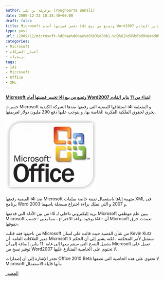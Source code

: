 ```yaml
---
author: يوغرطة بن علي (Youghourta Benali)
date: 2009-12-23 10:38:40+00:00
draft: false
title: Microsoft تخسر قضيتها أمام i4i وتمنع من بيع Word2007 ابتداء من 11 يناير القادم
type: post
url: /2009/12/microsoft-%d8%aa%d8%ae%d8%b3%d8%b1-%d9%82%d8%b6%d9%8a%d8%aa%d9%87%d8%a7-%d8%a3%d9%85%d8%a7%d9%85-i4i-%d9%88%d8%aa%d9%85%d9%86%d8%b9-%d9%85%d9%86-%d8%a8%d9%8a%d8%b9-word2007-%d8%a7%d8%a8%d8%aa%d8%af/
categories:
- Microsoft
- أخبار الشركات
- برمجيات
tags:
- i4i
- Microsoft
- Office
- XML
---
```


[**Microsoft تخسر قضيتها أمام i4i وتمنع من بيع Word2007 ابتداء من 11 يناير القادم**](https://www.it-scoop.com/2009/12/microsoft-%d8%aa%d8%ae%d8%b3%d8%b1-%d9%82%d8%b6%d9%8a%d8%aa%d9%87%d8%a7-%d8%a3%d9%85%d8%a7%d9%85-i4i-%d9%88%d8%aa%d9%85%d9%86%d8%b9-%d9%85%d9%86-%d8%a8%d9%8a%d8%b9-word2007-%d8%a7%d8%a8%d8%aa%d8%af/)


خسرت Microsoft استئنافها للقضية التي رفعتها ضدها الشركة الكندية i4i و المتعلقة بخرق لحقوق الملكية الفكرية الخاصة بها، و يتوجب عليها دفع 290 مليون دولار لغريمتها.

[![](office2007-300x236.jpg)
](https://www.it-scoop.com/2009/12/microsoft-%d8%aa%d8%ae%d8%b3%d8%b1-%d9%82%d8%b6%d9%8a%d8%aa%d9%87%d8%a7-%d8%a3%d9%85%d8%a7%d9%85-i4i-%d9%88%d8%aa%d9%85%d9%86%d8%b9-%d9%85%d9%86-%d8%a8%d9%8a%d8%b9-word2007-%d8%a7%d8%a8%d8%aa%d8%af/)

القضية رفعتها i4i ضد Microsoft متهمة إياها باستعمال تقنية خاصة بملفات XML في برنامج Word 2003 و 2007 و التي تملك براءة اختراع مسجلة باسهما.

من بين الأدلة التي قدمتها i4i بريد إليكتروني داخلي لـ Microsoft يبين علم موظفي Microsoft بوجود براءة الاختراع ، مما يعني –حسب i4i – أن Microsoft تعمدت خرق حقوقها.

من ناحيتها فقد قللت Microsoft من شأن القضية حيث قالت على لسان Kevin Kutz مدير العلاقات العامة  أن Microsoft ستمثل لأمر المحكمة ، لكنه يشير إلى أن الحكم لا يشمل النسخ التي سيتم بيعها إلى غاية  11 يناير، إضافة إلى أن Microsoft تعمل على توفير نسخ من Word2007 لا تحتوي على الخاصية المتنازع عليها.

تجدر الإشارة إلى أن إصدارات Office 2010 Beta لا تحتوي على هذه الخاصية التي تصفها Microsoft بأنها قليلة الاستعمال.

[المصدر](http://blog.seattlepi.com/microsoft/archives/188986.asp?source=mypi)
